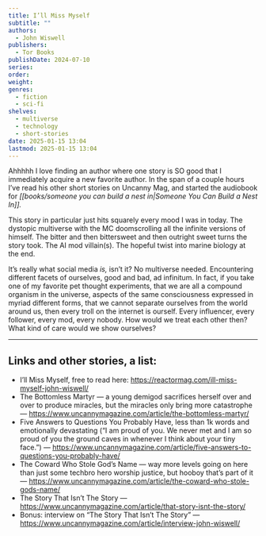 ```yaml
---
title: I’ll Miss Myself
subtitle: ""
authors:
  - John Wiswell
publishers:
  - Tor Books
publishDate: 2024-07-10
series: 
order: 
weight: 
genres:
  - fiction
  - sci-fi
shelves:
  - multiverse
  - technology
  - short-stories
date: 2025-01-15 13:04
lastmod: 2025-01-15 13:04
---
```

Ahhhhh I love finding an author where one story is SO good that I immediately acquire a new favorite author. In the span of a couple hours I’ve read his other short stories on Uncanny Mag, and started the audiobook for *[[books/someone you can build a nest in|Someone You Can Build a Nest In]].*

This story in particular just hits squarely every mood I was in today. The dystopic multiverse with the MC doomscrolling all the infinite versions of himself. The bitter and then bittersweet and then outright sweet turns the story took. The AI mod villain(s). The hopeful twist into marine biology at the end.

It’s really what social media *is,* isn’t it? No multiverse needed. Encountering different facets of ourselves, good and bad, ad infinitum. In fact, if you take one of my favorite pet thought experiments, that we are all a compound organism in the universe, aspects of the same consciousness expressed in myriad different forms, that we cannot separate ourselves from the world around us, then every troll on the internet is ourself. Every influencer, every follower, every mod, every nobody. How would we treat each other then? What kind of care would we show ourselves?

---
## Links and other stories, a list: 

- I’ll Miss Myself, free to read here: https://reactormag.com/ill-miss-myself-john-wiswell/
- The Bottomless Martyr — a young demigod sacrifices herself over and over to produce miracles, but the miracles only bring more catastrophe — https://www.uncannymagazine.com/article/the-bottomless-martyr/
- Five Answers to Questions You Probably Have, less than 1k words and emotionally devastating (“I am proud of you. We never met and I am so proud of you the ground caves in whenever I think about your tiny face.”) — https://www.uncannymagazine.com/article/five-answers-to-questions-you-probably-have/
- The Coward Who Stole God’s Name — way more levels going on here than just some techbro hero worship justice, but hooboy that’s part of it — https://www.uncannymagazine.com/article/the-coward-who-stole-gods-name/
- The Story That Isn’t The Story — https://www.uncannymagazine.com/article/that-story-isnt-the-story/
- Bonus: interview on “The Story That Isn’t The Story” — https://www.uncannymagazine.com/article/interview-john-wiswell/